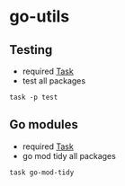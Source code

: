 # go-utils



## Testing
- required [Task](https://github.com/go-task/task)
- test all packages
```shell
task -p test
```

## Go modules
- required [Task](https://github.com/go-task/task)
- go mod tidy all packages
```shell
task go-mod-tidy
```